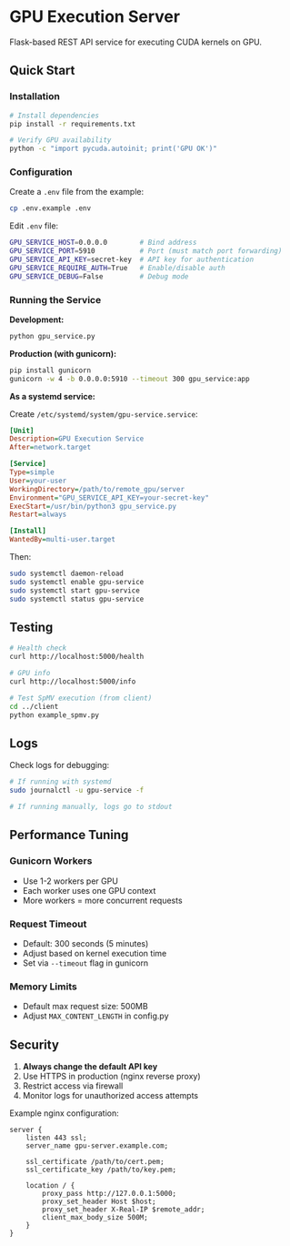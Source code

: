 # GPU Execution Server

Flask-based REST API service for executing CUDA kernels on GPU.

## Quick Start

### Installation

```bash
# Install dependencies
pip install -r requirements.txt

# Verify GPU availability
python -c "import pycuda.autoinit; print('GPU OK')"
```

### Configuration

Create a `.env` file from the example:
```bash
cp .env.example .env
```

Edit `.env` file:
```bash
GPU_SERVICE_HOST=0.0.0.0        # Bind address
GPU_SERVICE_PORT=5910           # Port (must match port forwarding)
GPU_SERVICE_API_KEY=secret-key  # API key for authentication
GPU_SERVICE_REQUIRE_AUTH=True   # Enable/disable auth
GPU_SERVICE_DEBUG=False         # Debug mode
```

### Running the Service

**Development:**
```bash
python gpu_service.py
```

**Production (with gunicorn):**
```bash
pip install gunicorn
gunicorn -w 4 -b 0.0.0.0:5910 --timeout 300 gpu_service:app
```

**As a systemd service:**

Create `/etc/systemd/system/gpu-service.service`:
```ini
[Unit]
Description=GPU Execution Service
After=network.target

[Service]
Type=simple
User=your-user
WorkingDirectory=/path/to/remote_gpu/server
Environment="GPU_SERVICE_API_KEY=your-secret-key"
ExecStart=/usr/bin/python3 gpu_service.py
Restart=always

[Install]
WantedBy=multi-user.target
```

Then:
```bash
sudo systemctl daemon-reload
sudo systemctl enable gpu-service
sudo systemctl start gpu-service
sudo systemctl status gpu-service
```

## Testing

```bash
# Health check
curl http://localhost:5000/health

# GPU info
curl http://localhost:5000/info

# Test SpMV execution (from client)
cd ../client
python example_spmv.py
```

## Logs

Check logs for debugging:
```bash
# If running with systemd
sudo journalctl -u gpu-service -f

# If running manually, logs go to stdout
```

## Performance Tuning

### Gunicorn Workers
- Use 1-2 workers per GPU
- Each worker uses one GPU context
- More workers = more concurrent requests

### Request Timeout
- Default: 300 seconds (5 minutes)
- Adjust based on kernel execution time
- Set via `--timeout` flag in gunicorn

### Memory Limits
- Default max request size: 500MB
- Adjust `MAX_CONTENT_LENGTH` in config.py

## Security

1. **Always change the default API key**
2. Use HTTPS in production (nginx reverse proxy)
3. Restrict access via firewall
4. Monitor logs for unauthorized access attempts

Example nginx configuration:
```nginx
server {
    listen 443 ssl;
    server_name gpu-server.example.com;

    ssl_certificate /path/to/cert.pem;
    ssl_certificate_key /path/to/key.pem;

    location / {
        proxy_pass http://127.0.0.1:5000;
        proxy_set_header Host $host;
        proxy_set_header X-Real-IP $remote_addr;
        client_max_body_size 500M;
    }
}
```
